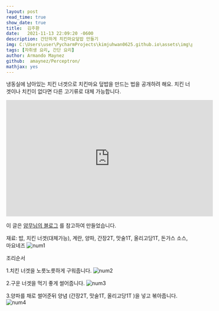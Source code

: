 ```yaml
---
layout: post
read_time: true
show_date: true
title:  김주환
date:   2021-11-13 22:09:20 -0600
description: 간단하게 치킨마요덮밥 만들기
img: C:\Users\user\PycharmProjects\kimjuhwan0625.github.io\assets\img\posts\20210420\num0.JPG 
tags: [자취생 요리, 간단 요리]
author: Armando Maynez
github:  amaynez/Perceptron/
mathjax: yes
---
```

냉동실에 남아있는 치킨 너겟으로 치킨마요 덮밥을 만드는 법을 공개하려 해요. 치킨 너겟이나 치킨이 없다면 다른 고기류로 대체 가능합니다.

<iframe width="560" height="315" src="https://youtu.be/_20KEwNx1UQ" title="YouTube video player" frameborder="0" allow="accelerometer; autoplay; clipboard-write; encrypted-media; gyroscope; picture-in-picture" allowfullscreen></iframe>

이 글은 [얌무님의 블로그](https://youtu.be/_20KEwNx1UQ) 를 참고하여 만들었습니다. 

재료: 밥, 치킨 너겟(대체가능), 계란, 양파, 간장2T, 맛술1T, 올리고당1T, 돈가스 소스, 마요네즈
![num1](C:\Users\user\PycharmProjects\kimjuhwan0625.github.io\assets\img\posts\20210420\num1.JPG)

조리순서

1.치킨 너겟을 노릇노릇하게 구워줍니다.
![num2](C:\Users\user\PycharmProjects\kimjuhwan0625.github.io\assets\img\posts\20210420\num2.JPG)

2.구운 너겟을 먹기 좋게 썰어줍니다.
![num3](C:\Users\user\PycharmProjects\kimjuhwan0625.github.io\assets\img\posts\20210420\num3.JPG)

3.양파를 채로 썰어준뒤 양념 (간장2T, 맛술1T, 올리고당1T )을 넣고 볶아줍니다.
![num4](C:\Users\user\PycharmProjects\kimjuhwan0625.github.io\assets\img\posts\20210420\num4.JPG)




